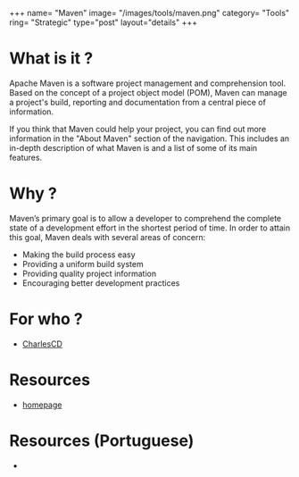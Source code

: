 +++
name= "Maven"
image= "/images/tools/maven.png"
category= "Tools"
ring= "Strategic"
type="post"
layout="details"
+++

# What is it ?
Apache Maven is a software project management and comprehension tool. Based on the concept of a project object model (POM), Maven can manage a project's build, reporting and documentation from a central piece of information.

If you think that Maven could help your project, you can find out more information in the "About Maven" section of the navigation. This includes an in-depth description of what Maven is and a list of some of its main features.


# Why ?

Maven’s primary goal is to allow a developer to comprehend the complete state of a development effort in the shortest period of time. In order to attain this goal, Maven deals with several areas of concern:

* Making the build process easy
* Providing a uniform build system
* Providing quality project information
* Encouraging better development practices

# For who ?
* [CharlesCD](https://charlescd.io/)

# Resources
* [homepage](https://maven.apache.org/)

# Resources (Portuguese)
* []()
